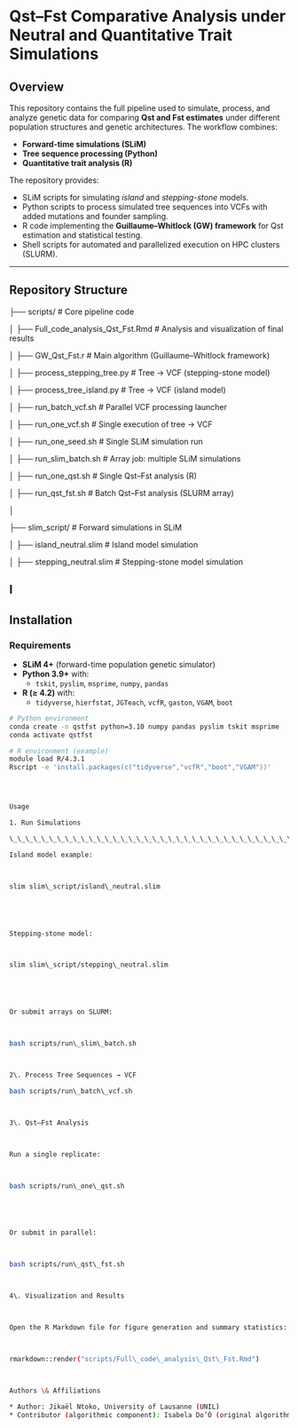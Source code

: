 # Qst–Fst Comparative Analysis under Neutral and Quantitative Trait Simulations

## Overview

This repository contains the full pipeline used to simulate, process, and analyze genetic data for comparing **Qst and Fst estimates** under different population structures and genetic architectures. The workflow combines:

- **Forward-time simulations (SLiM)**
- **Tree sequence processing (Python)**
- **Quantitative trait analysis (R)**

The repository provides:

- SLiM scripts for simulating *island* and *stepping-stone* models.  
- Python scripts to process simulated tree sequences into VCFs with added mutations and founder sampling.  
- R code implementing the **Guillaume–Whitlock (GW) framework** for Qst estimation and statistical testing.  
- Shell scripts for automated and parallelized execution on HPC clusters (SLURM).  

---

## Repository Structure


├── scripts/ # Core pipeline code

│ ├── Full_code_analysis_Qst_Fst.Rmd # Analysis and visualization of final results

│ ├── GW_Qst_Fst.r # Main algorithm (Guillaume–Whitlock framework)

│ ├── process_stepping_tree.py # Tree → VCF (stepping-stone model)

│ ├── process_tree_island.py # Tree → VCF (island model)

│ ├── run_batch_vcf.sh # Parallel VCF processing launcher

│ ├── run_one_vcf.sh # Single execution of tree → VCF

│ ├── run_one_seed.sh # Single SLiM simulation run

│ ├── run_slim_batch.sh # Array job: multiple SLiM simulations

│ ├── run_one_qst.sh # Single Qst–Fst analysis (R)

│ ├── run_qst_fst.sh # Batch Qst–Fst analysis (SLURM array)

│

├── slim_script/ # Forward simulations in SLiM

│ ├── island_neutral.slim # Island model simulation

│ ├── stepping_neutral.slim # Stepping-stone model simulation


I
---

## Installation

### Requirements

- **SLiM 4+** (forward-time population genetic simulator)  
- **Python 3.9+** with:  
  - `tskit`, `pyslim`, `msprime`, `numpy`, `pandas`  
- **R (≥ 4.2)** with:  
  - `tidyverse`, `hierfstat`, `JGTeach`, `vcfR`, `gaston`, `VGAM`, `boot`  


```bash
# Python environment
conda create -n qstfst python=3.10 numpy pandas pyslim tskit msprime
conda activate qstfst

# R environment (example)
module load R/4.3.1
Rscript -e 'install.packages(c("tidyverse","vcfR","boot","VGAM"))'




Usage

1. Run Simulations

\_\_\_\_\_\_\_\_\_\_\_\_\_\_\_\_\_\_\_\_\_\_\_\_\_\_\_\_\_\_\_\_\_\_\_\_\_

Island model example:



slim slim\_script/island\_neutral.slim





Stepping-stone model:



slim slim\_script/stepping\_neutral.slim





Or submit arrays on SLURM:



bash scripts/run\_slim\_batch.sh



2\. Process Tree Sequences → VCF

bash scripts/run\_batch\_vcf.sh



3\. Qst–Fst Analysis



Run a single replicate:



bash scripts/run\_one\_qst.sh





Or submit in parallel:



bash scripts/run\_qst\_fst.sh



4\. Visualization and Results



Open the R Markdown file for figure generation and summary statistics:



rmarkdown::render("scripts/Full\_code\_analysis\_Qst\_Fst.Rmd")



Authors \& Affiliations

* Author: Jikaël Ntoko, University of Lausanne (UNIL)
* Contributor (algorithmic component): Isabela Do’Ò (original algorithm adapted and extended)
